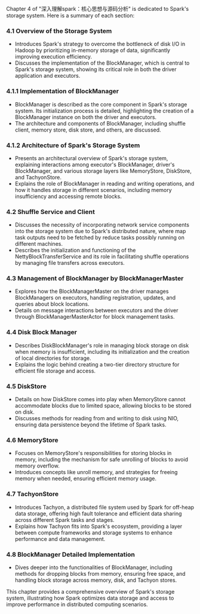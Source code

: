 Chapter 4 of "深入理解spark：核心思想与源码分析" is dedicated to Spark's storage system. Here is a summary of each section:

### 4.1 Overview of the Storage System

- Introduces Spark's strategy to overcome the bottleneck of disk I/O in Hadoop by prioritizing in-memory storage of data, significantly improving execution efficiency.
- Discusses the implementation of the BlockManager, which is central to Spark's storage system, showing its critical role in both the driver application and executors.

### 4.1.1 Implementation of BlockManager

- BlockManager is described as the core component in Spark's storage system. Its initialization process is detailed, highlighting the creation of a BlockManager instance on both the driver and executors.
- The architecture and components of BlockManager, including shuffle client, memory store, disk store, and others, are discussed.

### 4.1.2 Architecture of Spark's Storage System

- Presents an architectural overview of Spark's storage system, explaining interactions among executor's BlockManager, driver's BlockManager, and various storage layers like MemoryStore, DiskStore, and TachyonStore.
- Explains the role of BlockManager in reading and writing operations, and how it handles storage in different scenarios, including memory insufficiency and accessing remote blocks.

### 4.2 Shuffle Service and Client

- Discusses the necessity of incorporating network service components into the storage system due to Spark's distributed nature, where map task outputs need to be fetched by reduce tasks possibly running on different machines.
- Describes the initialization and functioning of the NettyBlockTransferService and its role in facilitating shuffle operations by managing file transfers across executors.

### 4.3 Management of BlockManager by BlockManagerMaster

- Explores how the BlockManagerMaster on the driver manages BlockManagers on executors, handling registration, updates, and queries about block locations.
- Details on message interactions between executors and the driver through BlockManagerMasterActor for block management tasks.

### 4.4 Disk Block Manager

- Describes DiskBlockManager's role in managing block storage on disk when memory is insufficient, including its initialization and the creation of local directories for storage.
- Explains the logic behind creating a two-tier directory structure for efficient file storage and access.

### 4.5 DiskStore

- Details on how DiskStore comes into play when MemoryStore cannot accommodate blocks due to limited space, allowing blocks to be stored on disk.
- Discusses methods for reading from and writing to disk using NIO, ensuring data persistence beyond the lifetime of Spark tasks.

### 4.6 MemoryStore

- Focuses on MemoryStore's responsibilities for storing blocks in memory, including the mechanism for safe unrolling of blocks to avoid memory overflow.
- Introduces concepts like unroll memory, and strategies for freeing memory when needed, ensuring efficient memory usage.

### 4.7 TachyonStore

- Introduces Tachyon, a distributed file system used by Spark for off-heap data storage, offering high fault tolerance and efficient data sharing across different Spark tasks and stages.
- Explains how Tachyon fits into Spark's ecosystem, providing a layer between compute frameworks and storage systems to enhance performance and data management.

### 4.8 BlockManager Detailed Implementation

- Dives deeper into the functionalities of BlockManager, including methods for dropping blocks from memory, ensuring free space, and handling block storage across memory, disk, and Tachyon stores.

This chapter provides a comprehensive overview of Spark's storage system, illustrating how Spark optimizes data storage and access to improve performance in distributed computing scenarios.
